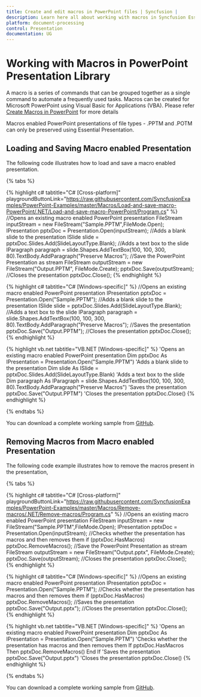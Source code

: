 ```yaml
---
title: Create and edit macros in PowerPoint files | Syncfusion |
description: Learn here all about working with macros in Syncfusion Essential PowerPoint Presentation Library and more.
platform: document-processing
control: Presentation
documentation: UG
---
```

# Working with Macros in PowerPoint Presentation Library

A macro is a series of commands that can be grouped together as a single command to automate a frequently used tasks. Macros can be created for Microsoft PowerPoint using Visual Basic for Applications (VBA). Please refer [Create Macros in PowerPoint](https://support.office.com/en-us/article/Create-a-macro-in-PowerPoint-5b07aff6-4dc9-462f-8fc9-66b4c5344e7e?ui=en-US&rs=en-US&ad=US) for more details

Macros enabled PowerPoint presentations of file types - .PPTM and .POTM can only be preserved using Essential Presentation.

## Loading and Saving Macro enabled Presentation

The following code illustrates how to load and save a macro enabled presentation.

{% tabs %}

{% highlight c# tabtitle="C# [Cross-platform]" playgroundButtonLink="https://raw.githubusercontent.com/SyncfusionExamples/PowerPoint-Examples/master/Macros/Load-and-save-macro-PowerPoint/.NET/Load-and-save-macro-PowerPoint/Program.cs" %}
//Opens an existing macro enabled PowerPoint presentation
FileStream inputStream = new FileStream("Sample.PPTM",FileMode.Open);
IPresentation pptxDoc = Presentation.Open(inputStream);
//Adds a blank slide to the presentation
ISlide slide = pptxDoc.Slides.Add(SlideLayoutType.Blank);
//Adds a text box to the slide
IParagraph paragraph = slide.Shapes.AddTextBox(100, 100, 300, 80).TextBody.AddParagraph("Preserve Macros");
//Save the PowerPoint Presentation as stream
FileStream outputStream = new FileStream("Output.PPTM", FileMode.Create);
pptxDoc.Save(outputStream);
//Closes the presentation
pptxDoc.Close();
{% endhighlight %}

{% highlight c# tabtitle="C# [Windows-specific]" %}
//Opens an existing macro enabled PowerPoint presentation
IPresentation pptxDoc = Presentation.Open("Sample.PPTM");
//Adds a blank slide to the presentation
ISlide slide = pptxDoc.Slides.Add(SlideLayoutType.Blank);
//Adds a text box to the slide
IParagraph paragraph = slide.Shapes.AddTextBox(100, 100, 300, 80).TextBody.AddParagraph("Preserve Macros");
//Saves the presentation
pptxDoc.Save("Output.PPTM");
//Closes the presentation
pptxDoc.Close();
{% endhighlight %}

{% highlight vb.net tabtitle="VB.NET [Windows-specific]" %}
'Opens an existing macro enabled PowerPoint presentation
Dim pptxDoc As IPresentation = Presentation.Open("Sample.PPTM")
'Adds a blank slide to the presentation
Dim slide As ISlide = pptxDoc.Slides.Add(SlideLayoutType.Blank)
'Adds a text box to the slide
Dim paragraph As IParagraph = slide.Shapes.AddTextBox(100, 100, 300, 80).TextBody.AddParagraph("Preserve Macros")
'Saves the presentation
pptxDoc.Save("Output.PPTM")
'Closes the presentation
pptxDoc.Close()
{% endhighlight %}

{% endtabs %}

You can download a complete working sample from [GitHub](https://github.com/SyncfusionExamples/PowerPoint-Examples/tree/master/Macros/Load-and-save-macro-PowerPoint).

## Removing Macros from Macro enabled Presentation

The following code example illustrates how to remove the macros present in the presentation,

{% tabs %}

{% highlight c# tabtitle="C# [Cross-platform]" playgroundButtonLink="https://raw.githubusercontent.com/SyncfusionExamples/PowerPoint-Examples/master/Macros/Remove-macros/.NET/Remove-macros/Program.cs" %}
//Opens an existing macro enabled PowerPoint presentation
FileStream inputStream = new FileStream("Sample.PPTM",FileMode.Open);
IPresentation pptxDoc = Presentation.Open(inputStream);
//Checks whether the presentation has macros and then removes them
if (pptxDoc.HasMacros)
    pptxDoc.RemoveMacros();
//Save the PowerPoint Presentation as stream
FileStream outputStream = new FileStream("Output.pptx", FileMode.Create);
pptxDoc.Save(outputStream);
//Closes the presentation
pptxDoc.Close();
{% endhighlight %}

{% highlight c# tabtitle="C# [Windows-specific]" %}
//Opens an existing macro enabled PowerPoint presentation
IPresentation pptxDoc = Presentation.Open("Sample.PPTM");
//Checks whether the presentation has macros and then removes them
if (pptxDoc.HasMacros)
    pptxDoc.RemoveMacros();
//Saves the presentation
pptxDoc.Save("Output.pptx");
//Closes the presentation
pptxDoc.Close();
{% endhighlight %}

{% highlight vb.net tabtitle="VB.NET [Windows-specific]" %}
'Opens an existing macro enabled PowerPoint presentation
Dim pptxDoc As IPresentation = Presentation.Open("Sample.PPTM")
'Checks whether the presentation has macros and then removes them
If pptxDoc.HasMacros Then
    pptxDoc.RemoveMacros()
End If
'Saves the presentation
pptxDoc.Save("Output.pptx")
'Closes the presentation
pptxDoc.Close()
{% endhighlight %}

{% endtabs %}

You can download a complete working sample from [GitHub](https://github.com/SyncfusionExamples/PowerPoint-Examples/tree/master/Macros/Remove-macros).